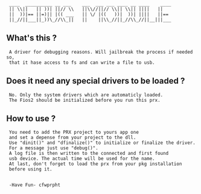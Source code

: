 
     ____  __________ __ ___    ___  ___ ___ ____ __ ____    ____
     || \\||   || ))| ||// \\   ||\\//||// \\|| \\|| ||||   ||   
     ||  ))|== ||=)|| |(( ___   || \/ |((   ))|  ))| ||||   ||== 
     ||_//||___||_))\_//\\_||   ||    ||\\_//||_//\\_//||__|||___
     
     
## What's this ?
     A driver for debugging reasons. Will jailbreak the process if needed so,
     that it hase access to fs and can write a file to usb.
     
## Does it need any special drivers to be loaded ?
     No. Only the system drivers which are automaticly loaded.
     The Fios2 should be initialized before you run this prx.
     
## How to use ?
     You need to add the PRX project to yours app one
     and set a depense from your project to the dll.
     Use "dinit()" and "dfinalize()" to initialize or finalize the driver.
     For a message just use "debug()".
     A log file is then written to the connected and first found
     usb device. The actual time will be used for the name.
     At last, don't forget to load the prx from your pkg installation
     before using it.
     
     
     -Have Fun- cfwprpht
